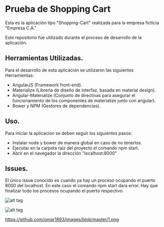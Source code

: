 Prueba de Shopping Cart
==========

Esta es la aplicación tipo "Shopping-Cart" realizada para la empresa ficticia "Empresa C.A."

Este repositorio fue utilizado durante el proceso de desarrollo de la aplicación.

Herramientas Utilizadas.
--------------------

Para el desarrollo de esta aplicación se utilizaron las siguientes Herramientas:
+ AngularJS (Framework front-end).
+ Materialize (Libreria de diseño de interfaz, basada en material design).
+ Angular-Materialize (Conjunto de directivas para asegurar el funcionamiento de los componentes de materialize junto con angular).
+ Bower y NPM (Gestores de dependencias).

Uso.
--------------------

Para iniciar la aplicacion se deben seguir los siguientes pasos:
+ Instalar node y bower de manera global en caso de no tenerlos.
+ Ejecutar en la carpeta raiz del proyecto el comando npm start.
+ Abrir en el navegador la dirección "localhost:8000"

Issues.
--------------------

El único issue conocido es cuando ya hay un proceso ocupando el puerto 8000 del localhost. En este caso el comando npm start dara error.
Hay que finalizar todo los procesos ocupando el puerto respectivo.  


![alt tag]("https://github.com/omar1893/images/blob/master/1.png")

![alt tag]("https://github.com/omar1893/images/blob/master/1.png")

https://github.com/omar1893/images/blob/master/1.png
